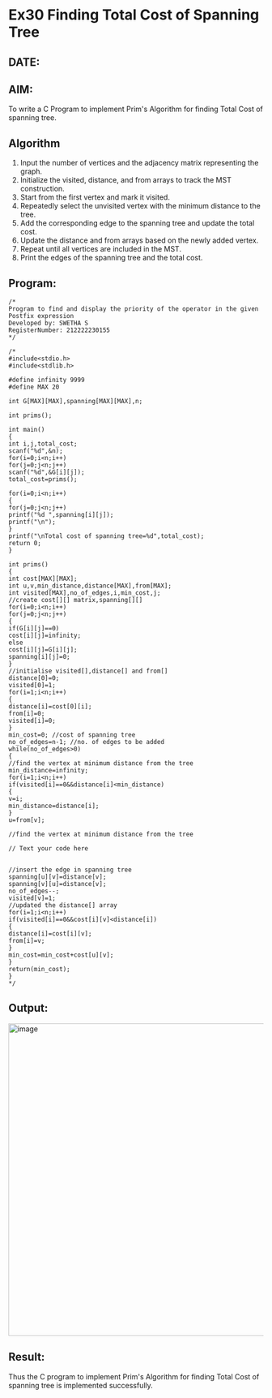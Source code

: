 # Ex30 Finding Total Cost of Spanning Tree
## DATE:
## AIM:
To write a C Program to implement Prim's Algorithm for finding Total Cost of spanning tree.
## Algorithm
1. Input the number of vertices and the adjacency matrix representing the graph.
2. Initialize the visited, distance, and from arrays to track the MST construction.
3. Start from the first vertex and mark it visited.
4. Repeatedly select the unvisited vertex with the minimum distance to the tree. 
5. Add the corresponding edge to the spanning tree and update the total cost.
6. Update the distance and from arrays based on the newly added vertex.
7. Repeat until all vertices are included in the MST.
8. Print the edges of the spanning tree and the total cost.  

## Program:
```
/*
Program to find and display the priority of the operator in the given Postfix expression
Developed by: SWETHA S
RegisterNumber: 212222230155 
*/
```
```
/*
#include<stdio.h>
#include<stdlib.h>
 
#define infinity 9999
#define MAX 20
 
int G[MAX][MAX],spanning[MAX][MAX],n;
 
int prims();
 
int main()
{
int i,j,total_cost;
scanf("%d",&n);
for(i=0;i<n;i++)
for(j=0;j<n;j++)
scanf("%d",&G[i][j]);
total_cost=prims();

for(i=0;i<n;i++)
{
for(j=0;j<n;j++)
printf("%d ",spanning[i][j]);
printf("\n");
}
printf("\nTotal cost of spanning tree=%d",total_cost);
return 0;
}
 
int prims()
{
int cost[MAX][MAX];
int u,v,min_distance,distance[MAX],from[MAX];
int visited[MAX],no_of_edges,i,min_cost,j;
//create cost[][] matrix,spanning[][]
for(i=0;i<n;i++)
for(j=0;j<n;j++)
{
if(G[i][j]==0)
cost[i][j]=infinity;
else
cost[i][j]=G[i][j];
spanning[i][j]=0;
}
//initialise visited[],distance[] and from[]
distance[0]=0;
visited[0]=1;
for(i=1;i<n;i++)
{
distance[i]=cost[0][i];
from[i]=0;
visited[i]=0;
}
min_cost=0; //cost of spanning tree
no_of_edges=n-1; //no. of edges to be added
while(no_of_edges>0)
{
//find the vertex at minimum distance from the tree
min_distance=infinity;
for(i=1;i<n;i++)
if(visited[i]==0&&distance[i]<min_distance)
{
v=i;
min_distance=distance[i];
}
u=from[v];

//find the vertex at minimum distance from the tree

// Text your code here


//insert the edge in spanning tree
spanning[u][v]=distance[v];
spanning[v][u]=distance[v];
no_of_edges--;
visited[v]=1;
//updated the distance[] array
for(i=1;i<n;i++)
if(visited[i]==0&&cost[i][v]<distance[i])
{
distance[i]=cost[i][v];
from[i]=v;
}
min_cost=min_cost+cost[u][v];
}
return(min_cost);
}
*/
```
## Output:

<img width="786" height="616" alt="image" src="https://github.com/user-attachments/assets/4a553b57-41bc-4d38-a3e0-07b5e8d16065" />


## Result:
Thus the C program to implement Prim's Algorithm for finding Total Cost of spanning tree is implemented successfully.
